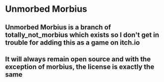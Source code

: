 # Unmorbed Morbius

## Unmorbed Morbius is a branch of totally_not_morbius which exists so I don't get in trouble for adding this as a game on itch.io
## It will always remain open source and with the exception of morbius, the license is exactly the same
